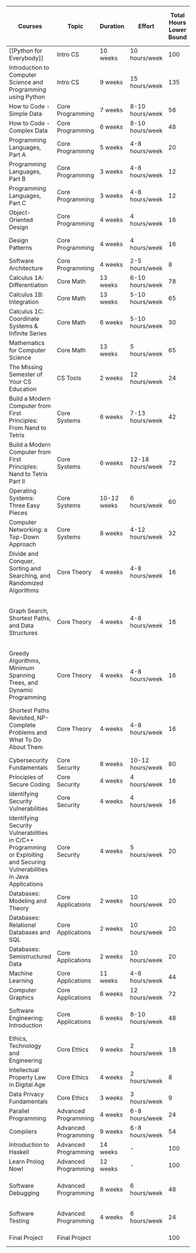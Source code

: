 | Courses                                                                                                                   | Topic                | Duration    | Effort           | Total Hours Lower Bound | Start Date | End Date Estimate Lower Bound | Total Hours Upper Bound | Start Date | End Date Estimate Upper Bound | Actual End Date | Prerequisites                                                        |
|---------------------------------------------------------------------------------------------------------------------------|----------------------|-------------|------------------|-------------------------|------------|-------------------------------|-------------------------|------------|-------------------------------|-----------------|----------------------------------------------------------------------|
| [[Python for Everybody]]                                                                                                      | Intro CS             | 10 weeks    | 10 hours/week    | 100                     | 2023-04-12 | 2023-05-17                    | 100                     | 2023-04-12 | 2023-05-17                    |                 | -                                                                    |
| Introduction to Computer Science and Programming using Python                                                             | Intro CS             | 9 weeks     | 15 hours/week    | 135                     | 2023-05-17 | 2023-07-03                    | 135                     | 2023-05-17 | 2023-07-03                    |                 | high school algebra                                                  |
| How to Code - Simple Data                                                                                                 | Core Programming     | 7 weeks     | 8-10 hours/week  | 56                      | 2023-07-03 | 2023-07-22                    | 70                      | 2023-07-03 | 2023-07-27                    |                 | -                                                                    |
| How to Code - Complex Data                                                                                                | Core Programming     | 6 weeks     | 8-10 hours/week  | 48                      | 2023-07-22 | 2023-08-08                    | 60                      | 2023-07-27 | 2023-08-17                    |                 | How to Code: Simple Data                                             |
| Programming Languages, Part A                                                                                             | Core Programming     | 5 weeks     | 4-8 hours/week   | 20                      | 2023-08-08 | 2023-08-15                    | 40                      | 2023-08-17 | 2023-08-31                    |                 | How to Code (Hear instructor)                                        |
| Programming Languages, Part B                                                                                             | Core Programming     | 3 weeks     | 4-8 hours/week   | 12                      | 2023-08-15 | 2023-08-19                    | 24                      | 2023-08-31 | 2023-09-09                    |                 | Programming Languages, Part A                                        |
| Programming Languages, Part C                                                                                             | Core Programming     | 3 weeks     | 4-8 hours/week   | 12                      | 2023-08-19 | 2023-08-24                    | 24                      | 2023-09-09 | 2023-09-17                    |                 | Programming Languages, Part B                                        |
| Object-Oriented Design                                                                                                    | Core Programming     | 4 weeks     | 4 hours/week     | 16                      | 2023-08-24 | 2023-08-29                    | 16                      | 2023-09-17 | 2023-09-23                    |                 | Basic Java                                                           |
| Design Patterns                                                                                                           | Core Programming     | 4 weeks     | 4 hours/week     | 16                      | 2023-08-29 | 2023-09-04                    | 16                      | 2023-09-23 | 2023-09-28                    |                 | Object-Oriented Design                                               |
| Software Architecture                                                                                                     | Core Programming     | 4 weeks     | 2-5 hours/week   | 8                       | 2023-09-04 | 2023-09-07                    | 20                      | 2023-09-28 | 2023-10-05                    |                 | Design Patterns                                                      |
| Calculus 1A: Differentiation                                                                                              | Core Math            | 13 weeks    | 6-10 hours/week  | 78                      | 2023-09-07 | 2023-10-04                    | 130                     | 2023-10-05 | 2023-11-20                    |                 | high school math                                                     |
| Calculus 1B: Integration                                                                                                  | Core Math            | 13 weeks    | 5-10 hours/week  | 65                      | 2023-10-04 | 2023-10-27                    | 130                     | 2023-11-20 | 2024-01-04                    |                 | Calculus 1A                                                          |
| Calculus 1C: Coordinate Systems & Infinite Series                                                                         | Core Math            | 6 weeks     | 5-10 hours/week  | 30                      | 2023-10-27 | 2023-11-06                    | 60                      | 2024-01-04 | 2024-01-25                    |                 | Calculus 1B                                                          |
| Mathematics for Computer Science                                                                                          | Core Math            | 13 weeks    | 5 hours/week     | 65                      | 2023-11-06 | 2023-11-29                    | 65                      | 2024-01-25 | 2024-02-17                    |                 | Calculus 1C                                                          |
| The Missing Semester of Your CS Education                                                                                 | CS Tools             | 2 weeks     | 12 hours/week    | 24                      | 2023-11-29 | 2023-12-07                    | 24                      | 2024-02-17 | 2024-02-25                    |                 | -                                                                    |
| Build a Modern Computer from First Principles: From Nand to Tetris                                                        | Core Systems         | 6 weeks     | 7-13 hours/week  | 42                      | 2023-12-07 | 2023-12-22                    | 78                      | 2024-02-25 | 2024-03-24                    |                 | C-like programming language                                          |
| Build a Modern Computer from First Principles: Nand to Tetris Part II                                                     | Core Systems         | 6 weeks     | 12-18 hours/week | 72                      | 2023-12-22 | 2024-01-16                    | 108                     | 2024-03-24 | 2024-05-01                    |                 | one of these programming languages, From Nand to Tetris Part I       |
| Operating Systems: Three Easy Pieces                                                                                      | Core Systems         | 10-12 weeks | 6 hours/week     | 60                      | 2024-01-16 | 2024-02-06                    | 72                      | 2024-05-01 | 2024-05-26                    |                 | algorithms, familiarity with C is useful                             |
| Computer Networking: a Top-Down Approach                                                                                  | Core Systems         | 8 weeks     | 4-12 hours/week  | 32                      | 2024-02-06 | 2024-02-17                    | 96                      | 2024-05-26 | 2024-06-28                    |                 | algebra, probability, basic CS                                       |
| Divide and Conquer, Sorting and Searching, and Randomized Algorithms                                                      | Core Theory          | 4 weeks     | 4-8 hours/week   | 16                      | 2024-02-17 | 2024-02-23                    | 32                      | 2024-06-28 | 2024-07-10                    |                 | any programming language, Mathematics for Computer Science           |
| Graph Search, Shortest Paths, and Data Structures                                                                         | Core Theory          | 4 weeks     | 4-8 hours/week   | 16                      | 2024-02-23 | 2024-02-29                    | 32                      | 2024-07-10 | 2024-07-21                    |                 | Divide and Conquer, Sorting and Searching, and Randomized Algorithms |
| Greedy Algorithms, Minimum Spanning Trees, and Dynamic Programming                                                        | Core Theory          | 4 weeks     | 4-8 hours/week   | 16                      | 2024-02-29 | 2024-03-05                    | 32                      | 2024-07-21 | 2024-08-01                    |                 | Graph Search, Shortest Paths, and Data Structures                    |
| Shortest Paths Revisited, NP-Complete Problems and What To Do About Them                                                  | Core Theory          | 4 weeks     | 4-8 hours/week   | 16                      | 2024-03-05 | 2024-03-11                    | 32                      | 2024-08-01 | 2024-08-12                    |                 | Greedy Algorithms, Minimum Spanning Trees, and Dynamic Programming   |
| Cybersecurity Fundamentals                                                                                                | Core Security        | 8 weeks     | 10-12 hours/week | 80                      | 2024-03-11 | 2024-04-08                    | 96                      | 2024-08-12 | 2024-09-15                    |                 | -                                                                    |
| Principles of Secure Coding                                                                                               | Core Security        | 4 weeks     | 4 hours/week     | 16                      | 2024-04-08 | 2024-04-13                    | 16                      | 2024-09-15 | 2024-09-20                    |                 | -                                                                    |
| Identifying Security Vulnerabilities                                                                                      | Core Security        | 4 weeks     | 4 hours/week     | 16                      | 2024-04-13 | 2024-04-19                    | 16                      | 2024-09-20 | 2024-09-26                    |                 | -                                                                    |
| Identifying Security Vulnerabilities in C/C++ Programming or Exploiting and Securing Vulnerabilities in Java Applications | Core Security        | 4 weeks     | 5 hours/week     | 20                      | 2024-04-19 | 2024-04-26                    | 20                      | 2024-09-26 | 2024-10-03                    |                 | -                                                                    |
| Databases: Modeling and Theory                                                                                            | Core Applications    | 2 weeks     | 10 hours/week    | 20                      | 2024-05-03 | 2024-05-10                    | 20                      | 2024-10-10 | 2024-10-17                    |                 | core programming                                                     |
| Databases: Relational Databases and SQL                                                                                   | Core Applications    | 2 weeks     | 10 hours/week    | 20                      | 2024-04-26 | 2024-05-03                    | 20                      | 2024-10-03 | 2024-10-10                    |                 | core programming                                                     |
| Databases: Semistructured Data                                                                                            | Core Applications    | 2 weeks     | 10 hours/week    | 20                      | 2024-05-10 | 2024-05-17                    | 20                      | 2024-10-17 | 2024-10-24                    |                 | core programming                                                     |
| Machine Learning                                                                                                          | Core Applications    | 11 weeks    | 4-6 hours/week   | 44                      | 2024-05-17 | 2024-06-01                    | 66                      | 2024-10-24 | 2024-11-16                    |                 | linear algebra                                                       |
| Computer Graphics                                                                                                         | Core Applications    | 6 weeks     | 12 hours/week    | 72                      | 2024-06-01 | 2024-06-27                    | 72                      | 2024-11-16 | 2024-12-11                    |                 | C++ or Java, linear algebra                                          |
| Software Engineering: Introduction                                                                                        | Core Applications    | 6 weeks     | 8-10 hours/week  | 48                      | 2024-06-27 | 2024-07-13                    | 60                      | 2024-12-11 | 2025-01-01                    |                 | Core Programming, and a sizable project                              |
| Ethics, Technology and Engineering                                                                                        | Core Ethics          | 9 weeks     | 2 hours/week     | 18                      | 2024-07-13 | 2024-07-20                    | 18                      | 2025-01-01 | 2025-01-08                    |                 | -                                                                    |
| Intellectual Property Law in Digital Age                                                                                  | Core Ethics          | 4 weeks     | 2 hours/week     | 8                       | 2024-07-20 | 2024-07-22                    | 8                       | 2025-01-08 | 2025-01-10                    |                 | -                                                                    |
| Data Privacy Fundamentals                                                                                                 | Core Ethics          | 3 weeks     | 3 hours/week     | 9                       | 2024-07-22 | 2024-07-26                    | 9                       | 2025-01-10 | 2025-01-13                    |                 | -                                                                    |
| Parallel Programming                                                                                                      | Advanced Programming | 4 weeks     | 6-8 hours/week   | 24                      | 2024-07-26 | 2024-08-03                    | 32                      | 2025-01-13 | 2025-01-25                    |                 | Scala programming                                                    |
| Compilers                                                                                                                 | Advanced Programming | 9 weeks     | 6-8 hours/week   | 54                      | 2024-08-03 | 2024-08-22                    | 72                      | 2025-01-25 | 2025-02-19                    |                 | none                                                                 |
| Introduction to Haskell                                                                                                   | Advanced Programming | 14 weeks    | -                | 100                     | 2024-08-22 | 2024-09-26                    | 100                     | 2025-02-19 | 2025-03-26                    |                 | -                                                                    |
| Learn Prolog Now!                                                                                                         | Advanced Programming | 12 weeks    | -                | 100                     | 2024-09-26 | 2024-10-31                    | 100                     | 2025-03-26 | 2025-04-30                    |                 | -                                                                    |
| Software Debugging                                                                                                        | Advanced Programming | 8 weeks     | 6 hours/week     | 48                      | 2024-10-31 | 2024-11-17                    | 48                      | 2025-04-30 | 2025-05-17                    |                 | Python, object-oriented programming                                  |
| Software Testing                                                                                                          | Advanced Programming | 4 weeks     | 6 hours/week     | 24                      | 2024-11-17 | 2024-11-25                    | 24                      | 2025-05-17 | 2025-05-25                    |                 | Python, programming experience                                       |
| Final Project                                                                                                             | Final Project        |             |                  | 100                     | 2024-11-25 | 2024-12-30                    | 100                     | 2025-05-25 | 2025-06-29                    |
